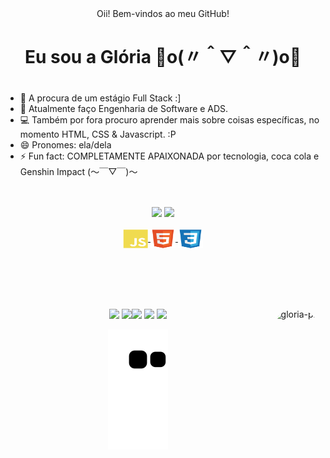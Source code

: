 <div align="center">
Oii! Bem-vindos ao meu GitHub!
<h1> Eu sou a Glória 🌹o(〃＾▽＾〃)o🌹 <h1>
  
  </div>
  
- 🔭 A procura de um estágio Full Stack :]
- 🌱 Atualmente faço Engenharia de Software e ADS.
- 💻 Também por fora procuro aprender mais sobre coisas específicas, no momento HTML, CSS & Javascript. :P
- 😄 Pronomes: ela/dela
- ⚡ Fun fact: COMPLETAMENTE APAIXONADA por tecnologia, coca cola e Genshin Impact (～￣▽￣)～

 ## 
  
<div align="center">
  <br>
  <img height="130em" src="https://github-readme-stats.vercel.app/api?username=liviabraz&show_icons=true&theme=midnight-purple&include_all_commits=true&count_private=true"/>
  <img height="130em" src="https://github-readme-stats.vercel.app/api/top-langs/?username=liviabraz&layout=compact&langs_count=7&theme=midnight-purple"/>
 <a href="https://github.com/liviabraz">
   <br>
</div>

<div align="center" style="display: inline_block"><br>
  <img align="center" alt="Rafa-Js" height="30" width="40" src="https://raw.githubusercontent.com/devicons/devicon/master/icons/javascript/javascript-plain.svg">
  <img align="center" alt="Rafa-HTML" height="30" width="40" src="https://raw.githubusercontent.com/devicons/devicon/master/icons/html5/html5-original.svg">
  <img align="center" alt="Rafa-CSS" height="30" width="40" src="https://raw.githubusercontent.com/devicons/devicon/master/icons/css3/css3-original.svg">
</div>
  
  ##
 
<div align="center" style="display: inline_block">  
  <br><br><br><br>
  <a href="https://instagram.com/mrslonli" target="_blank"><img src="https://img.shields.io/badge/-Instagram-%23E4405F?style=for-the-badge&logo=instagram&logoColor=white" target="_blank"></a>
 	<a href="https://www.twitch.tv/glorinyaa" target="_blank"><img src="https://img.shields.io/badge/Twitch-9146FF?style=for-the-badge&logo=twitch&logoColor=white" target="_blank"></a
  <a href = "mailto:revoltz.282@gmail.com"><img src="https://img.shields.io/badge/-Gmail-%23333?style=for-the-badge&logo=gmail&logoColor=white" target="_blank"></a>
  <a href="https://www.linkedin.com/in/lívia-braz/" target="_blank"><img src="https://img.shields.io/badge/-LinkedIn-%230077B5?style=for-the-badge&logo=linkedin&logoColor=white" target="_blank"></a> 
  <a href="https://open.spotify.com/user/oueukk72u79qtuhiayjhf0z6u?si=YQKvmWrURsur7a_hCD6_Sg&utm_source=copy-link" target="_blank"><img src="https://img.shields.io/badge/Spotify-1ED760?&style=for-the-badge&logo=spotify&logoColor=white" target="_blank"></a>
  <img align="right" alt="gloria-pic" height="180" style="border-radius:50px;" src="https://share-cdn.picrew.me/shareImg/org/202203/1472643_sbBS9Wo4.png">
  
   ![Snake animation](https://github.com/liviabraz/liviabraz/blob/output/github-contribution-grid-snake.svg)
  
</div>
 
  
  
  
